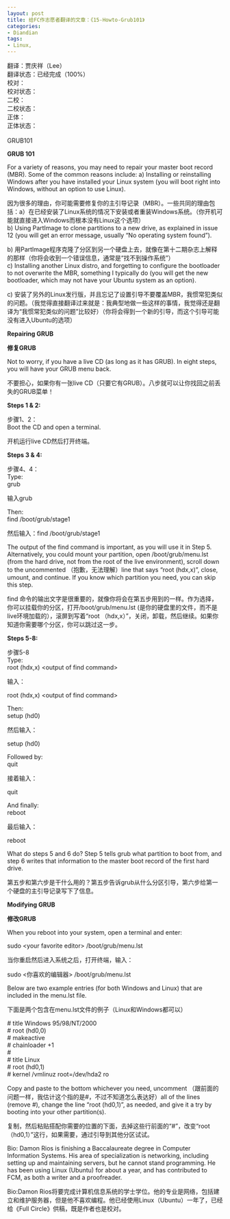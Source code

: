 ```yaml
---
layout: post
title: 给FC作志愿者翻译的文章：《15-Howto-Grub101》
categories:
- Diandian
tags:
- Linux, 
---
```

翻译：贾庆祥（Lee）
<br />翻译状态：已经完成（100%）
<br />校对：
<br />校对状态：
<br />二校：
<br />二校状态：
<br />正体：
<br />正体状态：
<br />
<br />GRUB101
<p><strong>GRUB 101</strong></p>
<p>For a variety of reasons, you may need to repair your master boot record (MBR). Some of the common reasons include: a) Installing or reinstalling Windows after you have installed your Linux system (you will boot right into Windows, without an option to use Linux).</p>
<p>因为很多的理由，你可能需要修复你的主引导记录（MBR）。一些共同的理由包括：a）在已经安装了Linux系统的情况下安装或者重装Windows系统。（你开机可能就直接进入Windows而根本没有Linux这个选项）<br />b) Using PartImage to clone partitions to a new drive, as explained in issue 12 (you will get an error message, usually “No operating system found”).</p>
<p>b) 用PartImage程序克隆了分区到另一个硬盘上去，就像在第十二期杂志上解释的那样（你将会收到一个错误信息，通常是“找不到操作系统”）<br />c) Installing another Linux distro, and forgetting to configure the bootloader to not overwrite the MBR, something I typically do (you will get the new bootloader, which may not have your Ubuntu system as an option).</p>
<p>c) 安装了另外的Linux发行版，并且忘记了设置引导不要覆盖MBR，我惯常犯类似的问题。（我觉得直接翻译过来就是：我典型地做一些这样的事情，我觉得还是翻译为“我惯常犯类似的问题”比较好）（你将会得到一个新的引导，而这个引导可能没有进入Ubuntu的选项）</p>
<p><strong>Repairing GRUB</strong></p>
<p><strong>修复GRUB<br /></strong></p>
<p>Not to worry, if you have a live CD (as long as it has GRUB). In eight steps, you will have your GRUB menu back.</p>
<p>不要担心，如果你有一张live CD（只要它有GRUB）。八步就可以让你找回之前丢失的GRUB菜单！</p>
<p><strong>Steps 1 &amp; 2:</strong></p>
<p>步骤1、2：<br /> Boot the CD and open a terminal. <br /></p>
<p>开机运行live CD然后打开终端。<br /></p>
<p><strong>Steps 3 &amp; 4:</strong></p>
<p>步骤4、4：<br />Type:<br /> grub <br /></p>
<p>输入grub<br /></p>
<p>Then:<br /> find /boot/grub/stage1</p>
<p>然后输入：find /boot/grub/stage1</p>
<p>The output of the find command is important, as you will use it in Step 5. Alternatively, you could mount your partition, open /boot/grub/menu.lst (from the hard drive, not from the root of the live environment), scroll down to the uncommented （抱歉，无法理解）line that says “root (hdx,x)”, close, umount, and continue. If you know which partition you need, you can skip this step.</p>
<p>find 命令的输出文字是很重要的，就像你将会在第五步用到的一样。作为选择，你可以挂载你的分区，打开/boot/grub/menu.lst (是你的硬盘里的文件，而不是live环境加载的），滚屏到写着“root （hdx,x）”，关闭，卸载，然后继续。如果你知道你需要哪个分区，你可以跳过这一步。</p>
<p><strong>Steps 5-8:</strong></p>
<p>步骤5-8<br />Type:<br /> root (hdx,x) &lt;output of find command&gt; </p>
<p>输入：</p>
<p>root (hdx,x) &lt;output of find command&gt; <br /></p>
<p>Then:<br /> setup (hd0) <br /></p>
<p>然后输入：</p>
<p>setup (hd0) </p>
<p>Followed by:<br /> quit <br /></p>
<p>接着输入：</p>
<p>quit<br /></p>
<p>And finally:<br /> reboot</p>
<p>最后输入：</p>
<p>reboot<br /></p>
<p>What do steps 5 and 6 do? Step 5 tells grub what partition to boot from, and step 6 writes that information to the master boot record of the first hard drive.</p>
<p>第五步和第六步是干什么用的？第五步告诉grub从什么分区引导，第六步给第一个硬盘的主引导记录写下了信息。</p>
<p><strong>Modifying GRUB</strong></p>
<p><strong>修改GRUB<br /></strong></p>
<p>When you reboot into your system, open a terminal and enter:</p>
<p> sudo &lt;your favorite editor&gt; /boot/grub/menu.lst <br /></p>
<p>当你重启然后进入系统之后，打开终端，输入：</p>
<p>sudo &lt;你喜欢的编辑器&gt; /boot/grub/menu.lst </p>
<p>Below are two example entries (for both Windows and Linux) that are included in the menu.lst file.</p>
<p>下面是两个包含在menu.lst文件的例子（Linux和Windows都可以）</p># title Windows 95/98/NT/2000
<br /># root (hd0,0)
<br /># makeactive
<br /># chainloader +1
<br />#
<br /># title Linux
<br /># root (hd0,1)
<br /># kernel /vmlinuz root=/dev/hda2 ro
<p>Copy and paste to the bottom whichever you need, uncomment （跟前面的问题一样，我估计这个指的是#，不过不知道怎么表达好）all of the lines (remove #), change the line “root (hd0,1)”, as needed, and give it a try by booting into your other partition(s).</p>
<p>复制，然后粘贴搭配你需要的位置的下面，去掉这些行前面的“#”，改变“root（hd0,1）”这行，如果需要，通过引导到其他分区试试。</p>
<p>Bio: Damon Rios is finishing a Baccalaureate degree in Computer Information Systems. His area of specialization is networking, including setting up and maintaining servers, but he cannot stand programming. He has been using Linux (Ubuntu) for about a year, and has contributed to FCM, as both a writer and a proofreader.</p>
<p>Bio:Damon Rios将要完成计算机信息系统的学士学位。他的专业是网络，包括建立和维护服务器，但是他不喜欢编程。他已经使用Linux（Ubuntu）一年了，已经给《Full Circle》供稿，既是作者也是校对。</p>
